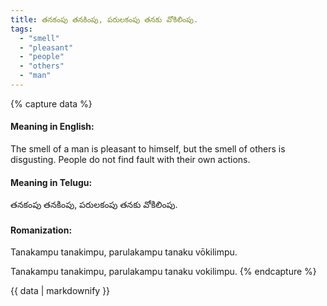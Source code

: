 ```yaml
---
title: తనకంపు తనకింపు, పరులకంపు తనకు వోకిలింపు.
tags:
  - "smell"
  - "pleasant"
  - "people"
  - "others"
  - "man"
---
```


{% capture data %}
#### Meaning in English:
The smell of a man is pleasant to himself, but the smell of others is disgusting.
People do not find fault with their own actions.

#### Meaning in Telugu:
తనకంపు తనకింపు, పరులకంపు తనకు వోకిలింపు.

#### Romanization:
Tanakampu tanakimpu, parulakampu tanaku vōkilimpu.

Tanakampu tanakimpu, parulakampu tanaku vokilimpu.
{% endcapture %}

{{ data | markdownify }}

